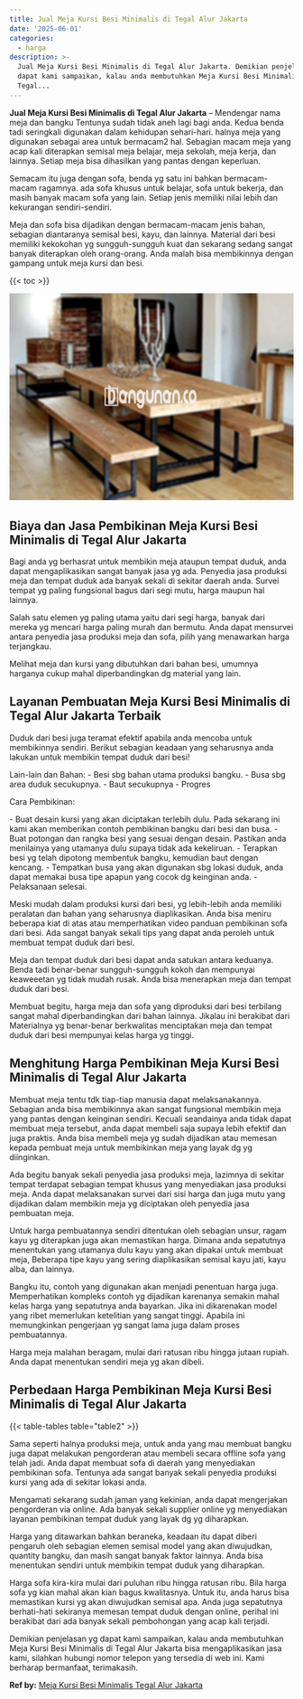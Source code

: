 ```yaml
---
title: Jual Meja Kursi Besi Minimalis di Tegal Alur Jakarta
date: '2025-06-01'
categories:
  - harga
description: >-
  Jual Meja Kursi Besi Minimalis di Tegal Alur Jakarta. Demikian penjelasan yg
  dapat kami sampaikan, kalau anda membutuhkan Meja Kursi Besi Minimalis di
  Tegal...
---
```


**Jual Meja Kursi Besi Minimalis di Tegal Alur Jakarta** – Mendengar nama meja dan bangku Tentunya sudah tidak aneh lagi bagi anda. Kedua benda tadi seringkali digunakan dalam kehidupan sehari-hari. halnya meja yang digunakan sebagai area untuk bermacam2 hal. Sebagian macam meja yang acap kali diterapkan semisal meja belajar, meja sekolah, meja kerja, dan lainnya. Setiap meja bisa dihasilkan yang pantas dengan keperluan.

Semacam itu juga dengan sofa, benda yg satu ini bahkan bermacam-macam ragamnya. ada sofa khusus untuk belajar, sofa untuk bekerja, dan masih banyak macam sofa yang lain. Setiap jenis memiliki nilai lebih dan kekurangan sendiri-sendiri.

Meja dan sofa bisa dijadikan dengan bermacam-macam jenis bahan, sebagian diantaranya semisal besi, kayu, dan lainnya. Material dari besi memiliki kekokohan yg sungguh-sungguh kuat dan sekarang sedang sangat banyak diterapkan oleh orang-orang. Anda malah bisa membikinnya dengan gampang untuk meja kursi dan besi.

{{< toc >}}

![Jual Meja Kursi Besi Minimalis di Tegal Alur Jakarta](/images/jual-meja-besi-murah32.png)

## Biaya dan Jasa Pembikinan Meja Kursi Besi Minimalis di Tegal Alur Jakarta

Bagi anda yg berhasrat untuk membikin meja ataupun tempat duduk, anda dapat mengaplikasikan sangat banyak jasa yg ada. Penyedia jasa produksi meja dan tempat duduk ada banyak sekali di sekitar daerah anda. Survei tempat yg paling fungsional bagus dari segi mutu, harga maupun hal lainnya.

Salah satu elemen yg paling utama yaitu dari segi harga, banyak dari mereka yg mencari harga paling murah dan bermutu. Anda dapat mensurvei antara penyedia jasa produksi meja dan sofa, pilih yang menawarkan harga terjangkau.

Melihat meja dan kursi yang dibutuhkan dari bahan besi, umumnya harganya cukup mahal diperbandingkan dg material yang lain.

## Layanan Pembuatan Meja Kursi Besi Minimalis di Tegal Alur Jakarta Terbaik

Duduk dari besi juga teramat efektif apabila anda mencoba untuk membikinnya sendiri. Berikut sebagian keadaan yang seharusnya anda lakukan untuk membikin tempat duduk dari besi!

Lain-lain dan Bahan: - Besi sbg bahan utama produksi bangku. - Busa sbg area duduk secukupnya. - Baut secukupnya - Progres

Cara Pembikinan:

\- Buat desain kursi yang akan diciptakan terlebih dulu. Pada sekarang ini kami akan memberikan contoh pembikinan bangku dari besi dan busa. - Buat potongan dan rangka besi yang sesuai dengan desain. Pastikan anda menilainya yang utamanya dulu supaya tidak ada kekeliruan. - Terapkan besi yg telah dipotong membentuk bangku, kemudian baut dengan kencang. - Tempatkan busa yang akan digunakan sbg lokasi duduk, anda dapat memakai busa tipe apapun yang cocok dg keinginan anda. - Pelaksanaan selesai.

Meski mudah dalam produksi kursi dari besi, yg lebih-lebih anda memiliki peralatan dan bahan yang seharusnya diaplikasikan. Anda bisa meniru beberapa kiat di atas atau memperhatikan video panduan pembikinan sofa dari besi. Ada sangat banyak sekali tips yang dapat anda peroleh untuk membuat tempat duduk dari besi.

Meja dan tempat duduk dari besi dapat anda satukan antara keduanya. Benda tadi benar-benar sungguh-sungguh kokoh dan mempunyai keaweeetan yg tidak mudah rusak. Anda bisa menerapkan meja dan tempat duduk dari besi.

Membuat begitu, harga meja dan sofa yang diproduksi dari besi terbilang sangat mahal diperbandingkan dari bahan lainnya. Jikalau ini berakibat dari Materialnya yg benar-benar berkwalitas menciptakan meja dan tempat duduk dari besi mempunyai kelas harga yg tinggi.

## Menghitung Harga Pembikinan Meja Kursi Besi Minimalis di Tegal Alur Jakarta

Membuat meja tentu tdk tiap-tiap manusia dapat melaksanakannya. Sebagian anda bisa membikinnya akan sangat fungsional membikin meja yang pantas dengan keinginan sendiri. Kecuali seandainya anda tidak dapat membuat meja tersebut, anda dapat membeli saja supaya lebih efektif dan juga praktis. Anda bisa membeli meja yg sudah dijadikan atau memesan kepada pembuat meja untuk membikinkan meja yang layak dg yg diinginkan.

Ada begitu banyak sekali penyedia jasa produksi meja, lazimnya di sekitar tempat terdapat sebagian tempat khusus yang menyediakan jasa produksi meja. Anda dapat melaksanakan survei dari sisi harga dan juga mutu yang dijadikan dalam membikin meja yg diciptakan oleh penyedia jasa pembuatan meja.

Untuk harga pembuatannya sendiri ditentukan oleh sebagian unsur, ragam kayu yg diterapkan juga akan memastikan harga. Dimana anda sepatutnya menentukan yang utamanya dulu kayu yang akan dipakai untuk membuat meja, Beberapa tipe kayu yang sering diaplikasikan semisal kayu jati, kayu alba, dan lainnya.

Bangku itu, contoh yang digunakan akan menjadi penentuan harga juga. Memperhatikan kompleks contoh yg dijadikan karenanya semakin mahal kelas harga yang sepatutnya anda bayarkan. Jika ini dikarenakan model yang ribet memerlukan ketelitian yang sangat tinggi. Apabila ini memungkinkan pengerjaan yg sangat lama juga dalam proses pembuatannya.

Harga meja malahan beragam, mulai dari ratusan ribu hingga jutaan rupiah. Anda dapat menentukan sendiri meja yg akan dibeli.

## Perbedaan Harga Pembikinan Meja Kursi Besi Minimalis di Tegal Alur Jakarta

{{< table-tables table="table2" >}}

Sama seperti halnya produksi meja, untuk anda yang mau membuat bangku juga dapat melakukan pengorderan atau membeli secara offline sofa yang telah jadi. Anda dapat membuat sofa di daerah yang menyediakan pembikinan sofa. Tentunya ada sangat banyak sekali penyedia produksi kursi yang ada di sekitar lokasi anda.

Mengamati sekarang sudah jaman yang kekinian, anda dapat mengerjakan pengorderan via online. Ada banyak sekali supplier online yg menyediakan layanan pembikinan tempat duduk yang layak dg yg diharapkan.

Harga yang ditawarkan bahkan beraneka, keadaan itu dapat diberi pengaruh oleh sebagian elemen semisal model yang akan diwujudkan, quantity bangku, dan masih sangat banyak faktor lainnya. Anda bisa menentukan sendiri untuk membikin tempat duduk yang diharapkan.

Harga sofa kira-kira mulai dari puluhan ribu hingga ratusan ribu. Bila harga sofa yg kian mahal akan kian bagus kwalitasnya. Untuk itu, anda harus bisa memastikan kursi yg akan diwujudkan semisal apa. Anda juga sepatutnya berhati-hati sekiranya memesan tempat duduk dengan online, perihal ini berakibat dari ada banyak sekali pembohongan yang acap kali terjadi.

Demikian penjelasan yg dapat kami sampaikan, kalau anda membutuhkan Meja Kursi Besi Minimalis di Tegal Alur Jakarta bisa mengaplikasikan jasa kami, silahkan hubungi nomor telepon yang tersedia di web ini. Kami berharap bermanfaat, terimakasih.

**Ref by:** [Meja Kursi Besi Minimalis Tegal Alur Jakarta](https://id.wikipedia.org/wiki/Meja)
